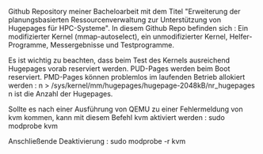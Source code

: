 Github Repository meiner Bacheloarbeit mit dem Titel "Erweiterung der planungsbasierten Ressourcenverwaltung zur Unterstützung von Hugepages für HPC-Systeme".
In diesem Github Repo befinden sich : Ein modifizierter Kernel (mmap-autoselect), ein unmodifizierter Kernel, Helfer-Programme, Messergebnisse und Testprogramme.

Es ist wichtig zu beachten, dass beim Test des Kernels ausreichend Hugepages vorab reserviert werden. 
PUD-Pages werden beim Boot reserviert.
PMD-Pages können problemlos im laufenden Betrieb allokiert werden : n > /sys/kernel/mm/hugepages/hugepage-2048kB/nr_hugepages
n ist die Anzahl der Hugepages. 

Sollte es nach einer Ausführung von QEMU zu einer Fehlermeldung von kvm kommen, kann mit diesem Befehl kvm aktiviert werden :
sudo modprobe kvm 

Anschließende Deaktivierung : sudo modprobe -r kvm
